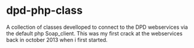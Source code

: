 dpd-php-class
=============

A collection of classes develloped to connect to the DPD webservices via the default php Soap_client.
This was my first crack at the webservices back in october 2013 when i first started.
